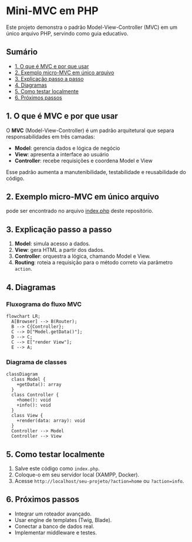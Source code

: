 # Mini-MVC em PHP

Este projeto demonstra o padrão Model-View-Controller (MVC) em um único arquivo PHP, servindo como guia educativo.

## Sumário
- [1. O que é MVC e por que usar](#1-o-que-é-mvc-e-por-que-usar)
- [2. Exemplo micro-MVC em único arquivo](#2-exemplo-micro-mvc-em-unico-arquivo)
- [3. Explicação passo a passo](#3-explicação-passo-a-passo)
- [4. Diagramas](#4-diagramas-educativos-mermaid)
- [5. Como testar localmente](#5-como-testar-localmente)
- [6. Próximos passos](#6-próximos-passos)

## 1. O que é MVC e por que usar
O **MVC** (Model-View-Controller) é um padrão arquitetural que separa responsabilidades em três camadas:
- **Model**: gerencia dados e lógica de negócio  
- **View**: apresenta a interface ao usuário  
- **Controller**: recebe requisições e coordena Model e View  

Esse padrão aumenta a manutenibilidade, testabilidade e reusabilidade do código.

## 2. Exemplo micro-MVC em único arquivo

pode ser encontrado no arquivo [index.php](index.php) deste repositório.

## 3. Explicação passo a passo
1. **Model**: simula acesso a dados.  
2. **View**: gera HTML a partir dos dados.  
3. **Controller**: orquestra a lógica, chamando Model e View.  
4. **Routing**: roteia a requisição para o método correto via parâmetro `action`.

## 4. Diagramas

### Fluxograma do fluxo MVC
```mermaid
flowchart LR;
  A[Browser] --> B(Router);
  B --> C{Controller};
  C --> D["Model.getData()"];
  D --> C;
  C --> E["render View"];
  E --> A;

```

### Diagrama de classes
```mermaid
classDiagram
  class Model {
    +getData(): array
  }
  class Controller {
    +home(): void
    +info(): void
  }
  class View {
    +render(data: array): void
  }
  Controller --> Model
  Controller --> View
```

## 5. Como testar localmente
1. Salve este código como `index.php`.  
2. Coloque-o em seu servidor local (XAMPP, Docker).  
3. Acesse `http://localhost/seu-projeto/?action=home` ou `?action=info`.  

## 6. Próximos passos
- Integrar um roteador avançado.  
- Usar engine de templates (Twig, Blade).  
- Conectar a banco de dados real.  
- Implementar middleware e testes.
